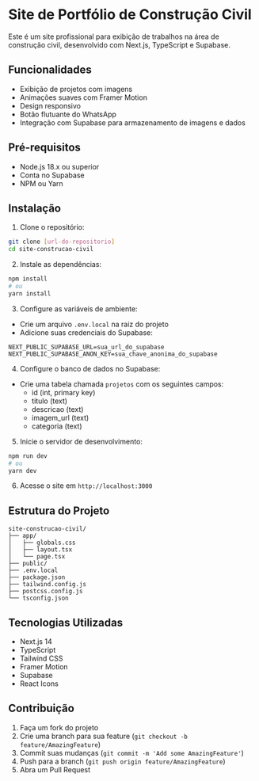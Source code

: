 # Site de Portfólio de Construção Civil

Este é um site profissional para exibição de trabalhos na área de construção civil, desenvolvido com Next.js, TypeScript e Supabase.

## Funcionalidades

- Exibição de projetos com imagens
- Animações suaves com Framer Motion
- Design responsivo
- Botão flutuante do WhatsApp
- Integração com Supabase para armazenamento de imagens e dados

## Pré-requisitos

- Node.js 18.x ou superior
- Conta no Supabase
- NPM ou Yarn

## Instalação

1. Clone o repositório:
```bash
git clone [url-do-repositorio]
cd site-construcao-civil
```

2. Instale as dependências:
```bash
npm install
# ou
yarn install
```

3. Configure as variáveis de ambiente:
- Crie um arquivo `.env.local` na raiz do projeto
- Adicione suas credenciais do Supabase:
```
NEXT_PUBLIC_SUPABASE_URL=sua_url_do_supabase
NEXT_PUBLIC_SUPABASE_ANON_KEY=sua_chave_anonima_do_supabase
```

4. Configure o banco de dados no Supabase:
- Crie uma tabela chamada `projetos` com os seguintes campos:
  - id (int, primary key)
  - titulo (text)
  - descricao (text)
  - imagem_url (text)
  - categoria (text)

5. Inicie o servidor de desenvolvimento:
```bash
npm run dev
# ou
yarn dev
```

6. Acesse o site em `http://localhost:3000`

## Estrutura do Projeto

```
site-construcao-civil/
├── app/
│   ├── globals.css
│   ├── layout.tsx
│   └── page.tsx
├── public/
├── .env.local
├── package.json
├── tailwind.config.js
├── postcss.config.js
└── tsconfig.json
```

## Tecnologias Utilizadas

- Next.js 14
- TypeScript
- Tailwind CSS
- Framer Motion
- Supabase
- React Icons

## Contribuição

1. Faça um fork do projeto
2. Crie uma branch para sua feature (`git checkout -b feature/AmazingFeature`)
3. Commit suas mudanças (`git commit -m 'Add some AmazingFeature'`)
4. Push para a branch (`git push origin feature/AmazingFeature`)
5. Abra um Pull Request 